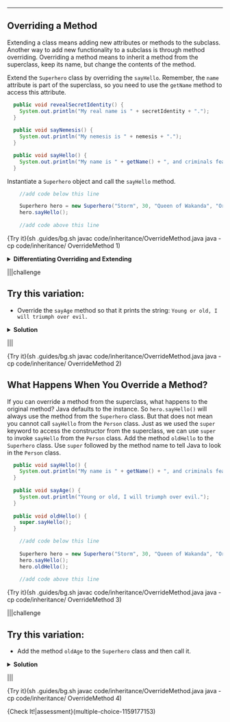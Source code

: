 ----------

## Overriding a Method

Extending a class means adding new attributes or methods to the subclass. Another way to add new functionality to a subclass is through method overriding. Overriding a method means to inherit a method from the superclass, keep its name, but change the contents of the method.

Extend the `Superhero` class by overriding the `sayHello`. Remember, the `name` attribute is part of the superclass, so you need to use the `getName` method to access this attribute.

```java
  public void revealSecretIdentity() {
    System.out.println("My real name is " + secretIdentity + ".");
  }
  
  public void sayNemesis() {
    System.out.println("My nemesis is " + nemesis + ".");
  }

  public void sayHello() {
    System.out.println("My name is " + getName() + ", and criminals fear me.");
  }
```

Instantiate a `Superhero` object and call the `sayHello` method. 

```java
    //add code below this line

    Superhero hero = new Superhero("Storm", 30, "Queen of Wakanda", "Ororo Munroe", "Shadow King");
    hero.sayHello();
    
    //add code above this line 
```

{Try it}(sh .guides/bg.sh javac code/inheritance/OverrideMethod.java java -cp code/inheritance/ OverrideMethod 1)

<details>
  <summary><strong>Differentiating Overriding and Extending</strong></summary>
  The difference between extending and overriding can be slight. Both approaches are used to make a subclass unique from the superclass. Overriding deals with changing a pre-existing method from the superclass, while extending deals with adding new methods and attributes.
</details>

|||challenge
## Try this variation:
* Override the `sayAge` method so that it prints the string:
`Young or old, I will triumph over evil.`
<details><summary><strong>Solution</strong></summary>
Add the following method to the <code>Superhero</code> class:
  
```java
  public void sayAge() {
    System.out.println("Young or old, I will triumph over evil.");
  }
```
  
Call the method to verify it works as expected.

```java
    //add code below this line
  
    Superhero hero = new Superhero("Storm", 30, "Queen of Wakanda", "Ororo Munroe", "Shadow King");
    hero.sayHello();
    hero.sayAge();
  
    //add code above this line 
```

</details>

|||

{Try it}(sh .guides/bg.sh javac code/inheritance/OverrideMethod.java java -cp code/inheritance/ OverrideMethod 2)

## What Happens When You Override a Method?

If you can override a method from the superclass, what happens to the original method? Java defaults to the instance. So `hero.sayHello()` will always use the method from the `Superhero` class. But that does not mean you cannot call `sayHello` from the `Person` class. Just as we used the `super` keyword to access the constructor from the superclass, we can use `super` to invoke `sayHello` from the `Person` class. Add the method `oldHello` to the `Superhero` class. Use `super` followed by the method name to tell Java to look in the `Person` class.

```java
  public void sayHello() {
    System.out.println("My name is " + getName() + ", and criminals fear me.");
  }
  
  public void sayAge() {
    System.out.println("Young or old, I will triumph over evil.");
  }
  
  public void oldHello() {
    super.sayHello();
  }
```

```java
    //add code below this line
  
    Superhero hero = new Superhero("Storm", 30, "Queen of Wakanda", "Ororo Munroe", "Shadow King");
    hero.sayHello();
    hero.oldHello();
  
    //add code above this line 
```

{Try it}(sh .guides/bg.sh javac code/inheritance/OverrideMethod.java java -cp code/inheritance/ OverrideMethod 3)

|||challenge
## Try this variation:
* Add the method `oldAge` to the `Superhero` class and then call it.

<details>
  <summary><strong>Solution</strong></summary>
  Add the following method to the <code>Superhero</code> class.

```java
  public void oldAge() {
    super.sayAge();
  }
```
  
  Call the method to verify the output works as expected.
  
```java
    //add code below this line
  
    Superhero hero = new Superhero("Storm", 30, "Queen of Wakanda", "Ororo Munroe", "Shadow King");
    hero.sayAge();
    hero.oldAge();
  
    //add code above this line  
```

</details>

|||

{Try it}(sh .guides/bg.sh javac code/inheritance/OverrideMethod.java java -cp code/inheritance/ OverrideMethod 4)

{Check It!|assessment}(multiple-choice-1159177153)
